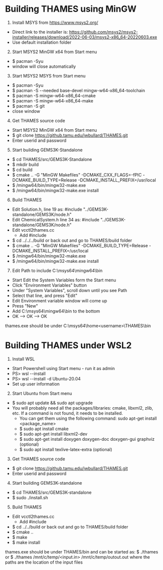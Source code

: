 # Building THAMES using MinGW
1. Install MSYS from https://www.msys2.org/
 * Direct link to the installer is: https://github.com/msys2/msys2-installer/releases/download/2022-06-03/msys2-x86_64-20220603.exe
 * Use default installation folder
 
2. Start MSYS2 MinGW x64 from Start menu
 * $ pacman -Syu
 * window will close automatically
 
3. Start MSYS2 MSYS from Start menu
 * $ pacman -Syu
 * $ pacman -S --needed base-devel mingw-w64-x86_64-toolchain
 * $ pacman -S mingw-w64-x86_64-cmake
 * $ pacman -S mingw-w64-x86_64-make
 * $ pacman -S git
 * close window
 
4. Get THAMES source code
 * Start MSYS2 MinGW x64 from Start menu
 * $ git clone https://github.tamu.edu/jwbullard/THAMES.git
 * Enter userid and password
 
5. Start building GEMS3K-Standalone
 * $ cd THAMES/src/GEMS3K-Standalone
 * $ mkdir build
 * $ cd build
 * $ cmake .. -G "MinGW Makefiles" -DCMAKE_CXX_FLAGS=-fPIC -DCMAKE_BUILD_TYPE=Release -DCMAKE_INSTALL_PREFIX=/usr/local
 * $ /mingw64/bin/mingw32-make.exe
 * $ /mingw64/bin/mingw32-make.exe install
 
6. Build THAMES
 * Edit Solution.h, line 19 as: #include "../GEMS3K-standalone/GEMS3K/node.h"
 * Edit ChemicalSystem.h line 34 as: #include "../GEMS3K-standalone/GEMS3K/node.h"
 * Edit vcctl2thames.cc
    - Add #include <algorithm>
 * $ cd ../../../build          or back out and go to THAMES/build folder
 * $ cmake .. -G "MinGW Makefiles" -DCMAKE_BUILD_TYPE=Release -DCMAKE_INSTALL_PREFIX=/usr/local
 * $ /mingw64/bin/mingw32-make.exe
 * $ /mingw64/bin/mingw32-make.exe install
 
 7. Edit Path to include C:\msys64\mingw64\bin
  * Start Edit the System Variables form the Start menu
  * Click "Environment Variables" button
  * Under "System Variables", scroll down until you see Path
  * Select that line, and press "Edit"
  * Edit Environment variable window will come up
  * Press "New"
  * Add C:\msys64\mingw64\bin to the bottom
  * OK --> OK --> OK
 
thames.exe should be under C:\msys64\home\<username>\THAMES\bin
 
# Building THAMES under WSL2
1. Install WSL
 * Start Powershell using Start menu - run it as admin
 * PS> wsl --install
 * PS> wsl --install -d Ubuntu-20.04
 * Set up user information
 
2. Start Ubuntu from Start menu
 * $ sudo apt update && sudo apt upgrade
 * You will probably need all the packages/libraries: cmake, libxml2, zlib, etc. If a command is not found, it needs to be installed.
   - You can get them using the following command: sudo apt-get install <package_name>
   - $ sudo apt install cmake
   - $ sudo apt-get install libxml2-dev
   - $ sudo apt-get install doxygen doxygen-doc doxygen-gui graphviz   (optional)
   - $ sudo apt install texlive-latex-extra                            (optional)
 
3. Get THAMES source code
 * $ git clone https://github.tamu.edu/jwbullard/THAMES.git
 * Enter userid and password
 
4. Start building GEMS3K-standalone
 * $ cd THAMES/src/GEMS3K-standalone
 * $ sudo ./install.sh
 
5. Build THAMES
 * Edit vcctl2thames.cc
    - Add #include <algorithm>
 * $ cd ../../build          or back out and go to THAMES/build folder
 * $ cmake ..
 * $ make
 * $ make install
 
 thames.exe should be under THAMES/bin and can be started as:
 $ ./thames           or
 $ ./thames /mnt/c/temp/<input.in> /mnt/c/temp/outout.out    where the paths are the location of the input files

